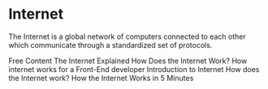 # Internet

The Internet is a global network of computers connected to each other which communicate through a standardized set of protocols.

<ResourceGroupTitle>Free Content</ResourceGroupTitle>
<BadgeLink colorScheme='yellow' badgeText='Read' href='https://www.vox.com/2014/6/16/18076282/the-internet'>The Internet Explained</BadgeLink>
<BadgeLink colorScheme='yellow' badgeText='Read' href='http://web.stanford.edu/class/msande91si/www-spr04/readings/week1/InternetWhitepaper.htm'>How Does the Internet Work?</BadgeLink>
<BadgeLink colorScheme='yellow' badgeText='Read' href='https://codeburst.io/how-the-internet-works-for-a-front-end-developer-528d72b801ce#:~:text=Whenever%20a%20machine%20is%20connected,box%20with%20an%20IP%20address.'>How internet works for a Front-End developer</BadgeLink>
<BadgeLink badgeText='Watch' href='/guides/what-is-internet'>Introduction to Internet</BadgeLink>
<BadgeLink badgeText='Watch' href='https://www.youtube.com/watch?v=x3c1ih2NJEg'>How does the Internet work?</BadgeLink>
<BadgeLink badgeText='Watch' href='https://www.youtube.com/watch?v=7_LPdttKXPc'>How the Internet Works in 5 Minutes</BadgeLink>

